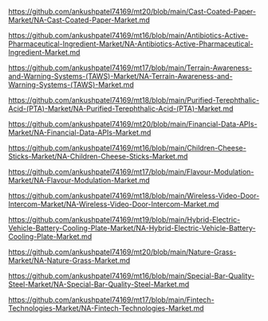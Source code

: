 <p><a href="https://github.com/ankushpatel74169/mt20/blob/main/Cast-Coated-Paper-Market/NA-Cast-Coated-Paper-Market.md">https://github.com/ankushpatel74169/mt20/blob/main/Cast-Coated-Paper-Market/NA-Cast-Coated-Paper-Market.md</a></p><p><a href="https://github.com/ankushpatel74169/mt16/blob/main/Antibiotics-Active-Pharmaceutical-Ingredient-Market/NA-Antibiotics-Active-Pharmaceutical-Ingredient-Market.md">https://github.com/ankushpatel74169/mt16/blob/main/Antibiotics-Active-Pharmaceutical-Ingredient-Market/NA-Antibiotics-Active-Pharmaceutical-Ingredient-Market.md</a></p><p><a href="https://github.com/ankushpatel74169/mt17/blob/main/Terrain-Awareness-and-Warning-Systems-(TAWS)-Market/NA-Terrain-Awareness-and-Warning-Systems-(TAWS)-Market.md">https://github.com/ankushpatel74169/mt17/blob/main/Terrain-Awareness-and-Warning-Systems-(TAWS)-Market/NA-Terrain-Awareness-and-Warning-Systems-(TAWS)-Market.md</a></p><p><a href="https://github.com/ankushpatel74169/mt18/blob/main/Purified-Terephthalic-Acid-(PTA)-Market/NA-Purified-Terephthalic-Acid-(PTA)-Market.md">https://github.com/ankushpatel74169/mt18/blob/main/Purified-Terephthalic-Acid-(PTA)-Market/NA-Purified-Terephthalic-Acid-(PTA)-Market.md</a></p><p><a href="https://github.com/ankushpatel74169/mt20/blob/main/Financial-Data-APIs-Market/NA-Financial-Data-APIs-Market.md">https://github.com/ankushpatel74169/mt20/blob/main/Financial-Data-APIs-Market/NA-Financial-Data-APIs-Market.md</a></p><p><a href="https://github.com/ankushpatel74169/mt16/blob/main/Children-Cheese-Sticks-Market/NA-Children-Cheese-Sticks-Market.md">https://github.com/ankushpatel74169/mt16/blob/main/Children-Cheese-Sticks-Market/NA-Children-Cheese-Sticks-Market.md</a></p><p><a href="https://github.com/ankushpatel74169/mt17/blob/main/Flavour-Modulation-Market/NA-Flavour-Modulation-Market.md">https://github.com/ankushpatel74169/mt17/blob/main/Flavour-Modulation-Market/NA-Flavour-Modulation-Market.md</a></p><p><a href="https://github.com/ankushpatel74169/mt18/blob/main/Wireless-Video-Door-Intercom-Market/NA-Wireless-Video-Door-Intercom-Market.md">https://github.com/ankushpatel74169/mt18/blob/main/Wireless-Video-Door-Intercom-Market/NA-Wireless-Video-Door-Intercom-Market.md</a></p><p><a href="https://github.com/ankushpatel74169/mt19/blob/main/Hybrid-Electric-Vehicle-Battery-Cooling-Plate-Market/NA-Hybrid-Electric-Vehicle-Battery-Cooling-Plate-Market.md">https://github.com/ankushpatel74169/mt19/blob/main/Hybrid-Electric-Vehicle-Battery-Cooling-Plate-Market/NA-Hybrid-Electric-Vehicle-Battery-Cooling-Plate-Market.md</a></p><p><a href="https://github.com/ankushpatel74169/mt20/blob/main/Nature-Grass-Market/NA-Nature-Grass-Market.md">https://github.com/ankushpatel74169/mt20/blob/main/Nature-Grass-Market/NA-Nature-Grass-Market.md</a></p><p><a href="https://github.com/ankushpatel74169/mt16/blob/main/Special-Bar-Quality-Steel-Market/NA-Special-Bar-Quality-Steel-Market.md">https://github.com/ankushpatel74169/mt16/blob/main/Special-Bar-Quality-Steel-Market/NA-Special-Bar-Quality-Steel-Market.md</a></p><p><a href="https://github.com/ankushpatel74169/mt17/blob/main/Fintech-Technologies-Market/NA-Fintech-Technologies-Market.md">https://github.com/ankushpatel74169/mt17/blob/main/Fintech-Technologies-Market/NA-Fintech-Technologies-Market.md</a></p>
